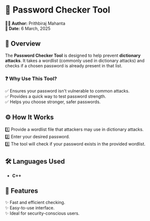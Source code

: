 # 🔐 Password Checker Tool  

**👨‍💻 Author:** Prithbiraj Mahanta  
**📅 Date:** 6 March, 2025  

## 📄 Overview  
The **Password Checker Tool** is designed to help prevent **dictionary attacks**. It takes a wordlist (commonly used in dictionary attacks) and checks if a chosen password is already present in that list.  

### ❓ Why Use This Tool?  
✅ Ensures your password isn't vulnerable to common attacks.  
✅ Provides a quick way to test password strength.  
✅ Helps you choose stronger, safer passwords.  

## ⚙️ How It Works  
1️⃣ Provide a wordlist file that attackers may use in dictionary attacks.  
2️⃣ Enter your desired password.  
3️⃣ The tool will check if your password exists in the provided wordlist.  

## 🛠️ Languages Used  
- **C++**  

## 🚀 Features  
✨ Fast and efficient checking.  
✨ Easy-to-use interface.  
✨ Ideal for security-conscious users.  
